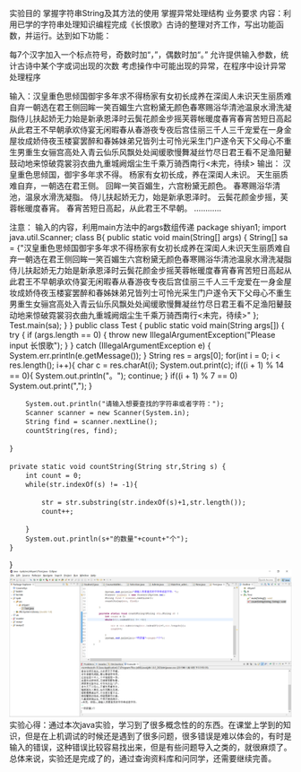 实验目的
掌握字符串String及其方法的使用
掌握异常处理结构
业务要求
内容：利用已学的字符串处理知识编程完成《长恨歌》古诗的整理对齐工作，写出功能函数，并运行。达到如下功能：

每7个汉字加入一个标点符号，奇数时加“，”，偶数时加“。”
允许提供输入参数，统计古诗中某个字或词出现的次数
考虑操作中可能出现的异常，在程序中设计异常处理程序

输入：汉皇重色思倾国御宇多年求不得杨家有女初长成养在深闺人未识天生丽质难自弃一朝选在君王侧回眸一笑百媚生六宫粉黛无颜色春寒赐浴华清池温泉水滑洗凝脂侍儿扶起娇无力始是新承恩泽时云鬓花颜金步摇芙蓉帐暖度春宵春宵苦短日高起从此君王不早朝承欢侍宴无闲暇春从春游夜专夜后宫佳丽三千人三千宠爱在一身金屋妆成娇侍夜玉楼宴罢醉和春姊妹弟兄皆列士可怜光采生门户遂令天下父母心不重生男重生女骊宫高处入青云仙乐风飘处处闻缓歌慢舞凝丝竹尽日君王看不足渔阳鼙鼓动地来惊破霓裳羽衣曲九重城阙烟尘生千乘万骑西南行<未完，待续>
输出：
汉皇重色思倾国，御宇多年求不得。
杨家有女初长成，养在深闺人未识。
天生丽质难自弃，一朝选在君王侧。
回眸一笑百媚生，六宫粉黛无颜色。
春寒赐浴华清池，温泉水滑洗凝脂。
侍儿扶起娇无力，始是新承恩泽时。
云鬓花颜金步摇，芙蓉帐暖度春宵。
春宵苦短日高起，从此君王不早朝。
…………

注意： 输入的内容，利用main方法中的args数组传递
package shiyan1;
import java.util.Scanner;
class B{
    public static void main(String[] args) {
        String[] sa = {"汉皇重色思倾国御宇多年求不得杨家有女初长成养在深闺人未识天生丽质难自弃一朝选在君王侧回眸一笑百媚生六宫粉黛无颜色春寒赐浴华清池温泉水滑洗凝脂侍儿扶起娇无力始是新承恩泽时云鬓花颜金步摇芙蓉帐暖度春宵春宵苦短日高起从此君王不早朝承欢侍宴无闲暇春从春游夜专夜后宫佳丽三千人三千宠爱在一身金屋妆成娇侍夜玉楼宴罢醉和春姊妹弟兄皆列士可怜光采生门户遂令天下父母心不重生男重生女骊宫高处入青云仙乐风飘处处闻缓歌慢舞凝丝竹尽日君王看不足渔阳鼙鼓动地来惊破霓裳羽衣曲九重城阙烟尘生千乘万骑西南行<未完，待续>"
        		};
        Test.main(sa);
    }
}
public class Test {
    public static void main(String args[]) {
        try {
            if (args.length == 0) {
                throw new IllegalArgumentException("Please input 长恨歌");
            }
        } catch (IllegalArgumentException e) {
            System.err.println(e.getMessage());
        }
        String res = args[0];
        for(int i = 0; i < res.length(); i++){
            char c = res.charAt(i);
            System.out.print(c);
            if((i + 1) % 14 == 0){
                System.out.println("。");
                continue;
            }
            if((i + 1) % 7 == 0)
                System.out.print(",");
        }

        System.out.println("请输入想要查找的字符串或者字符：");
        Scanner scanner = new Scanner(System.in);
        String find = scanner.nextLine();
        countString(res, find);

    }

    private static void countString(String str,String s) {
        int count = 0;
        while(str.indexOf(s) != -1){

            str = str.substring(str.indexOf(s)+1,str.length());
            count++;

        }
        System.out.println(s+"的数量"+count+"个");
    }
}
![image](https://github.com/935482855/lllllll/blob/master/1.PNG)
实验心得：通过本次java实验，学习到了很多概念性的的东西。在课堂上学到的知识，但是在上机调试的时候还是遇到了很多问题，很多错误是难以体会的，有时是输入的错误，这种错误比较容易找出来，但是有些问题导入之类的，就很麻烦了。总体来说，实验还是完成了的，通过查询资料库和问同学，还需要继续完善。
